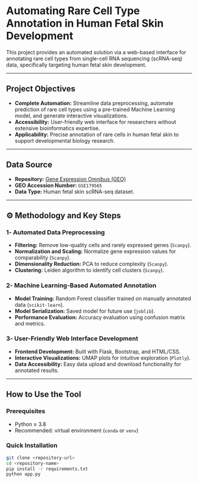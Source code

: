 # Automating Rare Cell Type Annotation in Human Fetal Skin Development

This project provides an automated solution via a web-based interface for annotating rare cell types from single-cell RNA sequencing (scRNA-seq) data, specifically targeting human fetal skin development.

---

##  Project Objectives

- **Complete Automation:** Streamline data preprocessing, automate prediction of rare cell types using a pre-trained Machine Learning model, and generate interactive visualizations.
- **Accessibility:** User-friendly web interface for researchers without extensive bioinformatics expertise.
- **Applicability:** Precise annotation of rare cells in human fetal skin to support developmental biology research.

---

##  Data Source

- **Repository:** [Gene Expression Omnibus (GEO)](https://www.ncbi.nlm.nih.gov/geo/)
- **GEO Accession Number:** `GSE179565`
- **Data Type:** Human fetal skin scRNA-seq dataset.

---

## ⚙️ Methodology and Key Steps

### 1️- Automated Data Preprocessing

- **Filtering:** Remove low-quality cells and rarely expressed genes (`Scanpy`).
- **Normalization and Scaling:** Normalize gene expression values for comparability (`Scanpy`).
- **Dimensionality Reduction:** PCA to reduce complexity (`Scanpy`).
- **Clustering:** Leiden algorithm to identify cell clusters (`Scanpy`).

### 2️- Machine Learning-Based Automated Annotation

- **Model Training:** Random Forest classifier trained on manually annotated data (`scikit-learn`).
- **Model Serialization:** Saved model for future use (`joblib`).
- **Performance Evaluation:** Accuracy evaluation using confusion matrix and metrics.

### 3️- User-Friendly Web Interface Development

- **Frontend Development:** Built with Flask, Bootstrap, and HTML/CSS.
- **Interactive Visualizations:** UMAP plots for intuitive exploration (`Plotly`).
- **Data Accessibility:** Easy data upload and download functionality for annotated results.

---

##  How to Use the Tool

### Prerequisites
- Python ≥ 3.8
- Recommended: virtual environment (`conda` or `venv`)

### Quick Installation
```bash
git clone <repository-url>
cd <repository-name>
pip install -r requirements.txt
python app.py



